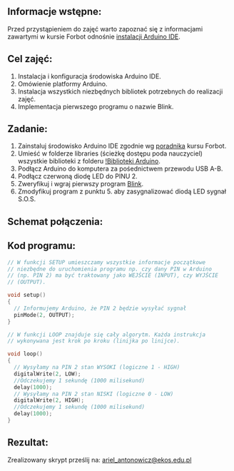 ## Informacje wstępne:

Przed przystąpieniem do zajęć warto zapoznać się z informacjami zawartymi w kursie Forbot odnośnie [instalacji Arduino IDE](https://forbot.pl/blog/kurs-arduino-srodowisko-jak-zaczac-programowac-id936).

## Cel zajęć:
1. Instalacja i konfiguracja środowiska Arduino IDE.
2. Omówienie platformy Arduino.
3. Instalacja wszystkich niezbędnych bibliotek potrzebnych do realizacji zajęć.
4. Implementacja pierwszego programu o nazwie Blink.

## Zadanie:
1. Zainstaluj środowisko Arduino IDE zgodnie wg [poradnika](https://forbot.pl/blog/kurs-arduino-srodowisko-jak-zaczac-programowac-id936) kursu Forbot.
2. Umieść w folderze libraries (ścieżkę dostępu poda nauczyciel) wszystkie biblioteki z folderu [!Biblioteki Arduino](https://github.com/Arillos/Arduino/tree/main/!Biblioteki%20Arduino).
3. Podłącz Arduino do komputera za pośednictwem przewodu USB A-B.
4. Podłącz czerwoną diodę LED do PINU 2.
5. Zweryfikuj i wgraj pierwszy program [Blink]().
6. Zmodyfikuj program z punktu 5. aby zasygnalizować diodą LED sygnał S.O.S.

## Schemat połączenia:


## Kod programu:
```c++
// W funkcji SETUP umieszczamy wszystkie informacje początkowe
// niezbędne do uruchomienia programu np. czy dany PIN w Arduino
// (np. PIN 2) ma być traktowany jako WEJŚCIE (INPUT), czy WYJŚCIE
// (OUTPUT).

void setup()
{
  // Informujemy Arduino, że PIN 2 będzie wysyłać sygnał
  pinMode(2, OUTPUT);
}

// W funkcji LOOP znajduje się cały algorytm. Każda instrukcja
// wykonywana jest krok po kroku (linijka po linijce).

void loop()
{
  // Wysyłamy na PIN 2 stan WYSOKI (logiczne 1 - HIGH)	
  digitalWrite(2, LOW);
  //Odczekujemy 1 sekundę (1000 milisekund)
  delay(1000);
  // Wysyłamy na PIN 2 stan NISKI (logiczne 0 - LOW)
  digitalWrite(2, HIGH);
  //Odczekujemy 1 sekundę (1000 milisekund)
  delay(1000);  
}

```


## Rezultat:
Zrealizowany  skrypt prześlij na: ariel_antonowicz@ekos.edu.pl
